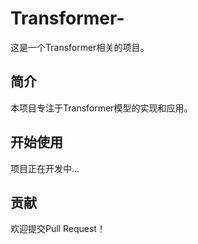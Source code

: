# Transformer-

这是一个Transformer相关的项目。

## 简介

本项目专注于Transformer模型的实现和应用。

## 开始使用

项目正在开发中...

## 贡献

欢迎提交Pull Request！ 